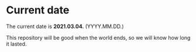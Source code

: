 # Current date

The current date is **2021.03.04.** (YYYY.MM.DD.)

This repository will be good when the world ends, so we will know how long it lasted.
